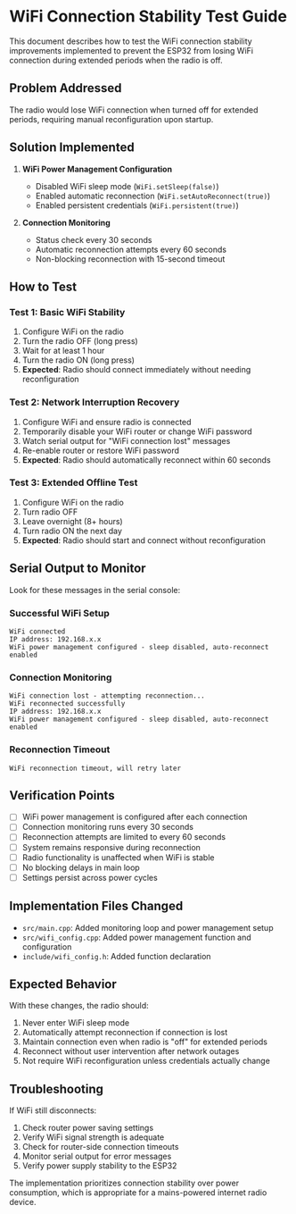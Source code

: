 # WiFi Connection Stability Test Guide

This document describes how to test the WiFi connection stability improvements implemented to prevent the ESP32 from losing WiFi connection during extended periods when the radio is off.

## Problem Addressed

The radio would lose WiFi connection when turned off for extended periods, requiring manual reconfiguration upon startup.

## Solution Implemented

1. **WiFi Power Management Configuration**
   - Disabled WiFi sleep mode (`WiFi.setSleep(false)`)
   - Enabled automatic reconnection (`WiFi.setAutoReconnect(true)`)
   - Enabled persistent credentials (`WiFi.persistent(true)`)

2. **Connection Monitoring**
   - Status check every 30 seconds
   - Automatic reconnection attempts every 60 seconds
   - Non-blocking reconnection with 15-second timeout

## How to Test

### Test 1: Basic WiFi Stability
1. Configure WiFi on the radio
2. Turn the radio OFF (long press)
3. Wait for at least 1 hour
4. Turn the radio ON (long press)
5. **Expected**: Radio should connect immediately without needing reconfiguration

### Test 2: Network Interruption Recovery
1. Configure WiFi and ensure radio is connected
2. Temporarily disable your WiFi router or change WiFi password
3. Watch serial output for "WiFi connection lost" messages
4. Re-enable router or restore WiFi password
5. **Expected**: Radio should automatically reconnect within 60 seconds

### Test 3: Extended Offline Test
1. Configure WiFi on the radio
2. Turn radio OFF
3. Leave overnight (8+ hours)
4. Turn radio ON the next day
5. **Expected**: Radio should start and connect without reconfiguration

## Serial Output to Monitor

Look for these messages in the serial console:

### Successful WiFi Setup
```
WiFi connected
IP address: 192.168.x.x
WiFi power management configured - sleep disabled, auto-reconnect enabled
```

### Connection Monitoring
```
WiFi connection lost - attempting reconnection...
WiFi reconnected successfully
IP address: 192.168.x.x
WiFi power management configured - sleep disabled, auto-reconnect enabled
```

### Reconnection Timeout
```
WiFi reconnection timeout, will retry later
```

## Verification Points

- [ ] WiFi power management is configured after each connection
- [ ] Connection monitoring runs every 30 seconds
- [ ] Reconnection attempts are limited to every 60 seconds
- [ ] System remains responsive during reconnection
- [ ] Radio functionality is unaffected when WiFi is stable
- [ ] No blocking delays in main loop
- [ ] Settings persist across power cycles

## Implementation Files Changed

- `src/main.cpp`: Added monitoring loop and power management setup
- `src/wifi_config.cpp`: Added power management function and configuration
- `include/wifi_config.h`: Added function declaration

## Expected Behavior

With these changes, the radio should:
1. Never enter WiFi sleep mode
2. Automatically attempt reconnection if connection is lost
3. Maintain connection even when radio is "off" for extended periods
4. Reconnect without user intervention after network outages
5. Not require WiFi reconfiguration unless credentials actually change

## Troubleshooting

If WiFi still disconnects:
1. Check router power saving settings
2. Verify WiFi signal strength is adequate
3. Check for router-side connection timeouts
4. Monitor serial output for error messages
5. Verify power supply stability to the ESP32

The implementation prioritizes connection stability over power consumption, which is appropriate for a mains-powered internet radio device.